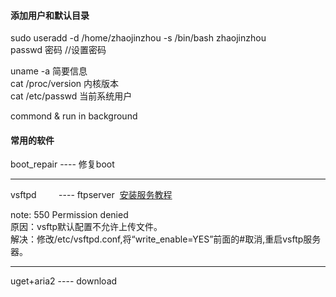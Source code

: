 
#### 添加用户和默认目录
sudo useradd -d /home/zhaojinzhou -s /bin/bash zhaojinzhou  
passwd 密码    //设置密码  

uname -a 简要信息  
cat /proc/version 内核版本  
cat /etc/passwd 当前系统用户

commond & run in background

#### 常用的软件
boot_repair    ---- 修复boot  

----  

vsftpd         ---- ftpserver  [安装服务教程](https://jingyan.baidu.com/article/67508eb4d6c4fd9ccb1ce470.html)  

note:
550 Permission denied  
原因：vsftp默认配置不允许上传文件。  
解决：修改/etc/vsftpd.conf,将“write_enable=YES”前面的#取消,重启vsftp服务器。  

----

uget+aria2     ---- download
